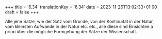 +++
title = '6.34'
translationKey = '6.34'
date = 2023-11-26T13:02:33+01:00
draft = false
+++

Alle jene Sätze, wie der Satz vom Grunde, von der Kontinuität in der Natur, vom kleinsten Aufwande in der Natur etc. etc., alle diese sind Einsichten a priori über die mögliche Formgebung der Sätze der Wissenschaft.
